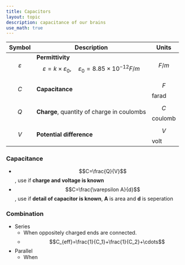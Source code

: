 ```yaml
---
title: Capacitors
layout: topic
description: capacitance of our brains
use_math: true
---
```


| Symbol          | Description                                                  | Units         |
| --------------- | ------------------------------------------------------------ | ------------- |
| $$\varepsilon$$ | **Permittivity**<br />$$\varepsilon=k\times\varepsilon_0, \quad\varepsilon_0=8.85\times10^{-12}F/m$$ | $$F/m$$       |
| $$C$$           | **Capacitance**                                              | $$F$$ farad   |
| $$Q$$           | **Charge**, quantity of charge in coulombs                   | $$C$$ coulomb |
| $$V$$           | **Potential difference**                                     | $$V$$ volt    |

### Capacitance

- $$C=\frac{Q}{V}$$, use if **charge and voltage is known**
- $$C=\frac{\varepsilon A}{d}$$, use if **detail of capacitor is known**, **A** is area and **d** is seperation

### Combination

- Series
  - When oppositely charged ends are connected.
  - $$C_{eff}=\frac{1}{C_1}+\frac{1}{C_2}+\cdots$$
- Parallel
  - When 